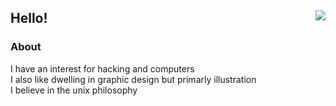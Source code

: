 Hello! <img align=right src="https://komarev.com/ghpvc/?username=mausn1&color=lightgrey"/>
---
### About<br />
I have an interest for hacking and computers<br />
I also like dwelling in graphic design but primarly illustration<br />
I believe in the unix philosophy

